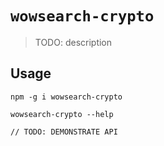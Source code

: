 # `wowsearch-crypto`

> TODO: description

## Usage

```
npm -g i wowsearch-crypto

wowsearch-crypto --help

// TODO: DEMONSTRATE API
```
